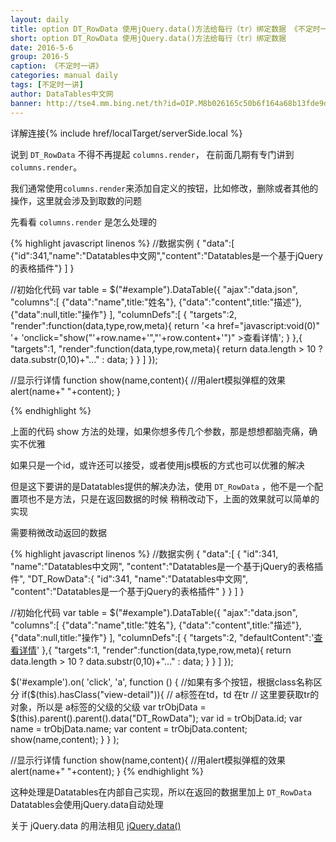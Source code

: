 ```yaml
---
layout: daily
title: option DT_RowData 使用jQuery.data()方法给每行（tr）绑定数据 《不定时一讲》 DataTables中文网
short: option DT_RowData 使用jQuery.data()方法给每行（tr）绑定数据
date: 2016-5-6
group: 2016-5
caption: 《不定时一讲》
categories: manual daily
tags: [不定时一讲]
author: DataTables中文网
banner: http://tse4.mm.bing.net/th?id=OIP.M8b026165c50b6f164a68b13fde9d2449o0&w=177&h=145&c=7&rs=1&qlt=90&o=4&pid=1.1
---
```

详解连接{% include href/localTarget/serverSide.local %}

说到 `DT_RowData` 不得不再提起 `columns.render`， 在前面几期有专门讲到 `columns.render`。

我们通常使用`columns.render`来添加自定义的按钮，比如修改，删除或者其他的操作，这里就会涉及到取数的问题

先看看 `columns.render` 是怎么处理的
<!--more-->

{% highlight javascript linenos %}
//数据实例
{
    "data":[
        {"id":341,"name":"Datatables中文网","content":"Datatables是一个基于jQuery的表格插件"}
    ]
}

//初始化代码
var table = $("#example").DataTable({
    "ajax":"data.json",
    "columns":[
        {"data":"name",title:"姓名"},
        {"data":"content",title:"描述"},
        {"data":null,title:"操作"}
    ],
    "columnDefs":[
        {
            "targets":2,
            "render":function(data,type,row,meta){
                return '<a href="javascript:void(0)" '+
                    'onclick="show("'+row.name+'","'+row.content+'")" >查看详情</a>';
            }
        },{
            "targets":1,
            "render":function(data,type,row,meta){
                return data.length > 10 ? data.substr(0,10)+"..." : data;
            }
        }
    ]
});

//显示行详情
function show(name,content){
    //用alert模拟弹框的效果
    alert(name+" "+content);
}

{% endhighlight %}

上面的代码 show 方法的处理，如果你想多传几个参数，那是想想都脑壳痛，确实不优雅

如果只是一个id，或许还可以接受，或者使用js模板的方式也可以优雅的解决

但是这下要讲的是Datatables提供的解决办法，使用 `DT_RowData`  ，他不是一个配置项也不是方法，只是在返回数据的时候
稍稍改动下，上面的效果就可以简单的实现

需要稍微改动返回的数据

{% highlight javascript linenos %}
//数据实例
{
    "data":[
        {
            "id":341,
            "name":"Datatables中文网",
            "content":"Datatables是一个基于jQuery的表格插件",
            "DT_RowData":{
                "id":341,
                "name":"Datatables中文网",
                "content":"Datatables是一个基于jQuery的表格插件"
            }
        }
    ]
}


//初始化代码
var table = $("#example").DataTable({
    "ajax":"data.json",
    "columns":[
        {"data":"name",title:"姓名"},
        {"data":"content",title:"描述"},
        {"data":null,title:"操作"}
    ],
    "columnDefs":[
        {
            "targets":2,
            "defaultContent":'<a href="javascript:void(0)" class="view-detail">查看详情</a>'
        },{
            "targets":1,
            "render":function(data,type,row,meta){
                return data.length > 10 ? data.substr(0,10)+"..." : data;
            }
        }
    ]
});

$('#example').on( 'click', 'a', function () {
    //如果有多个按钮，根据class名称区分
    if($(this).hasClass("view-detail")){
        // a标签在td，td 在tr
        // 这里要获取tr的对象，所以是 a标签的父级的父级
        var trObjData = $(this).parent().parent().data("DT_RowData");
        var id = trObjData.id;
        var name = trObjData.name;
        var content = trObjData.content;
        show(name,content);
    }
} );

//显示行详情
function show(name,content){
    //用alert模拟弹框的效果
    alert(name+" "+content);
}
{% endhighlight %}

这种处理是Datatables在内部自己实现，所以在返回的数据里加上 `DT_RowData` Datatables会使用jQuery.data自动处理

关于 jQuery.data 的用法相见
[jQuery.data()](http://www.w3school.com.cn/jquery/data_jquery_data.asp)